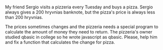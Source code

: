 My friend Sergio visits a pizzeria every Tuesday and buys a pizza. Sergio always gives a 200 hryvnias banknote, but the pizza's price is always less than 200 hryvnias.

The prices sometimes changes and the pizzeria needs a special program to calculate the amount of money they need to return. The pizzeria's owner studied qbasic in college so he wrote javascript as qbasic. Please, help him and fix a function that calculates the change for pizza.

